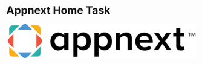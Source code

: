 # Appnext Home Task

<img src="https://github.com/alonsd/Appnext/blob/main/AppNext.png" width="800"/> 

